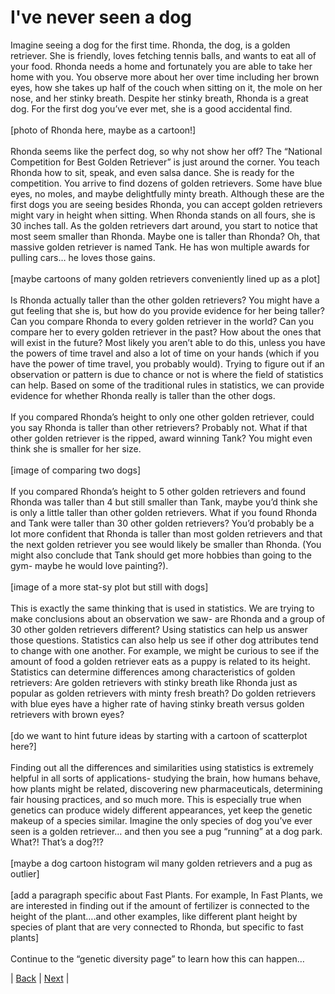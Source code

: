 # I've never seen a dog

Imagine seeing a dog for the first time. Rhonda, the dog, is a golden retriever. She is friendly, loves fetching tennis balls, and wants to eat all of your food. Rhonda needs a home and fortunately you are able to take her home with you. You observe more about her over time including her brown eyes, how she takes up half of the couch when sitting on it, the mole on her nose, and her stinky breath. Despite her stinky breath, Rhonda is a great dog. For the first dog you’ve ever met, she is a good accidental find. <br>
<br>
[photo of Rhonda here, maybe as a cartoon!] <br>
<br>
Rhonda seems like the perfect dog, so why not show her off? The “National Competition for Best Golden Retriever” is just around the corner. You teach Rhonda how to sit, speak, and even salsa dance. She is ready for the competition. You arrive to find dozens of golden retrievers. Some have blue eyes, no moles, and maybe delightfully minty breath.  Although these are the first dogs you are seeing besides Rhonda, you can accept golden retrievers might vary in height when sitting. When Rhonda stands on all fours, she is 30 inches tall. As the golden retrievers dart around, you start to notice that most seem smaller than Rhonda. Maybe one is taller than Rhonda? Oh, that massive golden retriever is named Tank. He has won multiple awards for pulling cars… he loves those gains. <br>
<br>
[maybe cartoons of many golden retrievers conveniently lined up as a plot]<br>
<br>
Is Rhonda actually taller than the other golden retrievers? You might have a gut feeling that she is, but how do you provide evidence for her being taller? Can you compare Rhonda to every golden retriever in the world? Can you compare her to every golden retriever in the past? How about the ones that will exist in the future? Most likely you aren’t able to do this, unless you have the powers of time travel and also a lot of time on your hands (which if you have the power of time travel, you probably would). Trying to figure out if an observation or pattern is due to chance or not is where the field of statistics can help. Based on some of the traditional rules in statistics, we can provide evidence for whether Rhonda really is taller than the other dogs. <br>
<br>
If you compared Rhonda’s height to only one other golden retriever, could you say Rhonda is taller than other retrievers? Probably not. What if that other golden retriever is the ripped, award winning Tank? You might even think she is smaller for her size. <br>
<br>
[image of comparing two dogs] <br>
<br>
If you compared  Rhonda’s height to 5 other golden retrievers and found Rhonda was taller than 4 but still smaller than Tank, maybe you’d think she is only a little taller than other golden retrievers. What if you found Rhonda and Tank were taller than 30 other golden retrievers? You’d probably be a lot more confident that Rhonda is taller than most golden retrievers and that the next golden retriever you see would likely be smaller than Rhonda. (You might also conclude that Tank should get more hobbies than going to the gym- maybe he would love painting?). <br>
<br>
[image of a more stat-sy plot but still with dogs] <br>
<br>
This is exactly the same thinking that is used in statistics. We are trying to make conclusions about an observation we saw- are Rhonda and a group of 30 other golden retrievers different? Using statistics can help us answer those questions. Statistics can also help us see if other dog attributes tend to change with one another. For example, we might be curious to see if the amount of food a golden retriever eats as a puppy is related to its height. Statistics can determine differences among characteristics of golden retrievers: Are golden retrievers with stinky breath like Rhonda just as popular as golden retrievers with minty fresh breath? Do golden retrievers with blue eyes have a higher rate of having stinky breath versus golden retrievers with brown eyes? <br>
<br>
[do we want to hint future ideas by starting with a cartoon of scatterplot here?] <br>
<br>
Finding out all the differences and similarities using statistics is extremely helpful in all sorts of applications- studying the brain, how humans behave, how plants might be related, discovering new pharmaceuticals, determining fair housing practices, and so much more. This is especially true when genetics can produce widely different appearances, yet keep the genetic makeup of a species similar. Imagine the only species of dog you’ve ever seen is a golden retriever… and then you see a pug “running” at a dog park. What?! That’s a dog?!? <br>
<br>
[maybe a dog cartoon histogram wil many golden retrievers and a pug as outlier] <br>
<br>
[add a paragraph specific about Fast Plants. For example, In Fast Plants, we are interested in finding out if the amount of fertilizer is connected to the height of the plant….and other examples, like different plant height by species of plant that are very connected to Rhonda, but specific to fast plants] <br>
<br>
Continue to the “genetic diversity page” to learn how this can happen…

| [Back](https://benrushscience.github.io/learning-data-science/) | [Next](https://benrushscience.github.io/learning-data-science//pages/2-genetic-diversity.html) |
